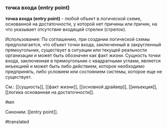 ### точка входа (entry point)

**точка входа (entry point)** - любой объект в логической схеме, основанной на достаточности, у которой нет причины или причин, на что указывает отсутствие входящей стрелки (стрелок).

Использование: По соглашению, при создании логической схемы предполагается, что объект точки входа, заключенный в закругленный прямоугольник, существует в ситуации или текущей реальности организации и может быть обозначен как факт жизни. Сущность точки входа, заключенная в прямоугольник с квадратными углами, является инъекцией и может быть либо действием, которое необходимо предпринять, либо условием или состоянием системы, которое еще не существует.

См.: [[сущность]], [[факт жизни]], [[основной драйвер]], [[инъекция]], [[логика основанная на достаточности]].

#мп

Синоним: [[entry point]].

#translated
